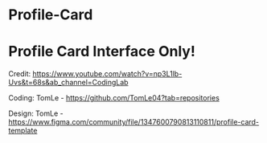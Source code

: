 # Profile-Card
# Profile Card Interface Only!
Credit: https://www.youtube.com/watch?v=np3L1lb-Uvs&t=68s&ab_channel=CodingLab

Coding: TomLe - https://github.com/TomLe04?tab=repositories

Design: TomLe - https://www.figma.com/community/file/1347600790813110811/profile-card-template


